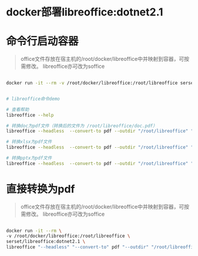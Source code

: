 # docker部署libreoffice:dotnet2.1


# 命令行启动容器
> office文件存放在宿主机的/root/docker/libreoffice中并映射到容器，可按需修改。
> libreoffice亦可改为soffice

``` bash
 
docker run -it --rm -v /root/docker/libreoffice:/root/libreoffice serset/libreoffice:dotnet2.1 /bin/sh


# libreoffice命令demo

# 查看帮助
libreoffice --help

# 转换doc为pdf文件（转换后的文件为 /root/libreoffice/doc.pdf）
libreoffice --headless  --convert-to pdf --outdir "/root/libreoffice" "/root/libreoffice/doc.docx"

# 转换xlsx为pdf文件
libreoffice --headless  --convert-to pdf --outdir "/root/libreoffice" "/root/libreoffice/xls.xlsx"

# 转换pptx为pdf文件
libreoffice --headless  --convert-to pdf --outdir "/root/libreoffice" "/root/libreoffice/ppt.pptx"

```



# 直接转换为pdf
> office文件存放在宿主机的/root/docker/libreoffice中并映射到容器，可按需修改。
> libreoffice亦可改为soffice

``` bash
 
docker run -it --rm \
-v /root/docker/libreoffice:/root/libreoffice \
serset/libreoffice:dotnet2.1 \
libreoffice "--headless" "--convert-to" pdf "--outdir" "/root/libreoffice" "/root/libreoffice/xls.xlsx"


```